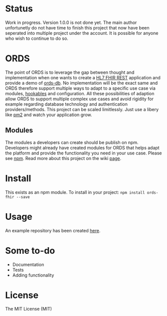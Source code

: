 # Status
Work in progress. Version 1.0.0 is not done yet.
The main author unfortunetly do not have time to finish this project that now have been seperated into multiple project under the account. It is possible for anyone who wish to continue to do so.

# ORDS
The point of ORDS is to leverage the gap between thought and implementation when one wants to create a [HL7 FHIR REST]( https://www.hl7.org/fhir/http.html) application and provide a demo of [ords-db](https://github.com/MedSolve/ords-db).
No implementation will be the exact same and ORDS therefore support multiple ways to adapt to a specific use case via modules, [hookables](https://github.com/MedSolve/make-it-hookable) and configuration. All these possibilities of adaption allow ORDS to support multiple complex use cases and avoid rigidity for example regarding database technology and authentication providers/methods. This project can be scaled limitlessly. Just use a libery like [pm2](https://github.com/Unitech/pm2) and watch your application grow.

## Modules
The modules a developers can create should be publish on npm. Developers might already have created modules for ORDS that helps adapt the platform and provide the functionality you need in your use case. Please see [npm](https://www.npmjs.com/browse/depended/ords-fhir).
Read more about this project on the wiki [page](https://github.com/MedSolve/ords-fhir/wiki).

# Install
This exists as an npm module. To install in your project:
`npm install ords-fhir --save`

# Usage
An example repository has been created [here](https://github.com/MedSolve/ords-demo).

# Some to-do
* Documentation
* Tests
* Adding functionality

# License
The MIT License (MIT)

